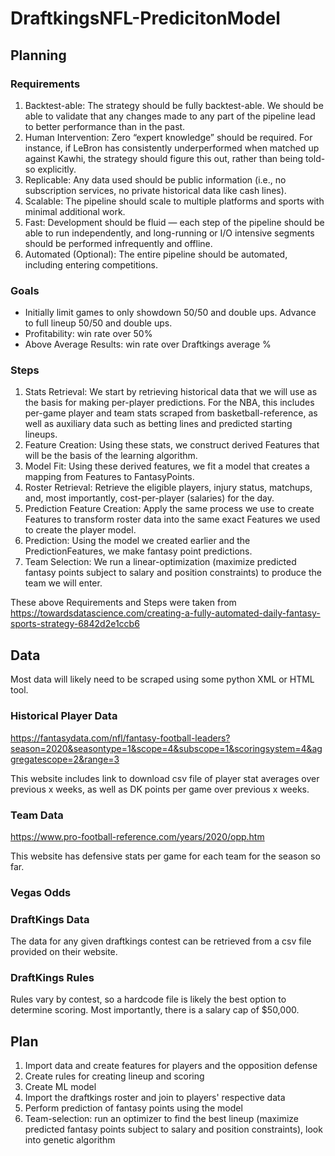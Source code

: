 # DraftkingsNFL-PredicitonModel

## Planning
### Requirements
1. Backtest-able: The strategy should be fully backtest-able. We should be able to validate that any changes made to any part of the pipeline lead to better performance than in the past.
2. Human Intervention: Zero “expert knowledge” should be required. For instance, if LeBron has consistently underperformed when matched up against Kawhi, the strategy should figure this out, rather than being told-so explicitly.
3. Replicable: Any data used should be public information (i.e., no subscription services, no private historical data like cash lines).
4. Scalable: The pipeline should scale to multiple platforms and sports with minimal additional work.
5. Fast: Development should be fluid — each step of the pipeline should be able to run independently, and long-running or I/O intensive segments should be performed infrequently and offline.
6. Automated (Optional): The entire pipeline should be automated, including entering competitions. 

### Goals
* Initially limit games to only showdown 50/50 and double ups. Advance to full lineup 50/50 and double ups.
* Profitability: win rate over 50%
* Above Average Results: win rate over Draftkings average %

### Steps
1. Stats Retrieval: We start by retrieving historical data that we will use as the basis for making per-player predictions. For the NBA, this includes per-game player and team stats scraped from basketball-reference, as well as auxiliary data such as betting lines and predicted starting lineups.
2. Feature Creation: Using these stats, we construct derived Features that will be the basis of the learning algorithm.
3. Model Fit: Using these derived features, we fit a model that creates a mapping from Features to FantasyPoints.
4. Roster Retrieval: Retrieve the eligible players, injury status, matchups, and, most importantly, cost-per-player (salaries) for the day.
5. Prediction Feature Creation: Apply the same process we use to create Features to transform roster data into the same exact Features we used to create the player model.
6. Prediction: Using the model we created earlier and the PredictionFeatures, we make fantasy point predictions.
7. Team Selection: We run a linear-optimization (maximize predicted fantasy points subject to salary and position constraints) to produce the team we will enter.

These above Requirements and Steps were taken from https://towardsdatascience.com/creating-a-fully-automated-daily-fantasy-sports-strategy-6842d2e1ccb6


## Data
Most data will likely need to be scraped using some python XML or HTML tool.

### Historical Player Data
https://fantasydata.com/nfl/fantasy-football-leaders?season=2020&seasontype=1&scope=4&subscope=1&scoringsystem=4&aggregatescope=2&range=3

This website includes link to download csv file of player stat averages over previous x weeks, as well as DK points per game over previous x weeks. 

### Team Data
https://www.pro-football-reference.com/years/2020/opp.htm

This website has defensive stats per game for each team for the season so far.

### Vegas Odds

### DraftKings Data
The data for any given draftkings contest can be retrieved from a csv file provided on their website. 

### DraftKings Rules
Rules vary by contest, so a hardcode file is likely the best option to determine scoring. Most importantly, there is a salary cap of $50,000.

## Plan
1. Import data and create features for players and the opposition defense
2. Create rules for creating lineup and scoring
3. Create ML model
4. Import the draftkings roster and join to players' respective data
5. Perform prediction of fantasy points using the model
6. Team-selection: run an optimizer to find the best lineup (maximize predicted fantasy points subject to salary and position constraints), look into genetic algorithm

